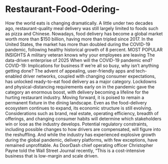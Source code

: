 # Restaurant-Food-Odering-
How the world eats is changing dramatically. A little under two decades ago, restaurant-quality meal delivery was still largely limited to foods such as pizza and Chinese. Nowadays, food delivery has become a global market worth more than $150 billion, having more than tripled since 2017. In the United States, the market has more than doubled during the COVID-19 pandemic, following healthy historical growth of 8 percent.  MOST POPULAR INSIGHTS A military veteran knows why your employees are leaving The data-driven enterprise of 2025 When will the COVID-19 pandemic end? COVID-19: Implications for business If we’re all so busy, why isn’t anything getting done? The advent of appealing, user-friendly apps and tech-enabled driver networks, coupled with changing consumer expectations, has unlocked ready-to-eat food delivery as a major category. Lockdowns and physical-distancing requirements early on in the pandemic gave the category an enormous boost, with delivery becoming a lifeline for the hurting restaurant industry. Moving forward, it is poised to remain a permanent fixture in the dining landscape.  Even as the food-delivery ecosystem continues to expand, its economic structure is still evolving. Considerations such as brand, real estate, operating efficiency, breadth of offerings, and changing consumer habits will determine which stakeholders win or lose as the industry develops. Potential regulatory constraints, including possible changes to how drivers are compensated, will figure into the reshuffling. And while the industry has experienced explosive growth during the global pandemic, delivery platforms, with few exceptions, have remained unprofitable. As DoorDash chief operating officer Christopher Payne told the Wall Street Journal recently, “This is a cost-intensive business that is low-margin and scale driven.

